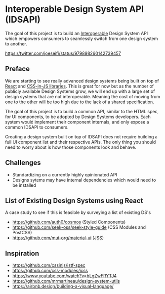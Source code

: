 # Interoperable Design System API (IDSAPI)
The goal of this project is to build an [Interoperable](https://en.wikipedia.org/wiki/Interoperability) Design System API which empowers consumers to seamlessly switch from one design system to another.

https://twitter.com/joeseifi/status/979898260142739457

## Preface
We are starting to see really advanced design systems being built on top of [React](https://github.com/facebook/react) and [CSS-in-JS libraries](https://github.com/MicheleBertoli/css-in-js). This is great for now but as the number of publicly available Design Systems grow, we will end up with a large set of design systems that are not interoperable. Meaning the cost of moving from one to the other will be too high due to the lack of a shared specification.

The goal of this project is to build a common API, similar to the HTML spec, for UI components, to be adopted by Design Systems developers. Each system would implement their component internals, and only expose a common IDSAPI to consumers.

Creating a design system built on top of IDSAPI does not require building a full UI component list and their respective APIs. The only thing you should need to worry about is how those components look and behave.

## Challenges
- Standardizing on a currently highly opinionated API
- Designs sytems may have internal dependencies which would need to be installed

## List of Existing Design Systems using React
A case study to see if this is feasible by surveying a list of existing DS's
- https://github.com/auth0/cosmos (Styled Components)
- https://github.com/seek-oss/seek-style-guide (CSS Modules and PostCSS)
- https://github.com/mui-org/material-ui (JSS)

## Inspiration
- https://github.com/cssinjs/istf-spec
- https://github.com/css-modules/icss
- https://www.youtube.com/watch?v=bLgZwFRYTJ4
- https://github.com/mrmartineau/design-system-utils
- https://airbnb.design/building-a-visual-language/

